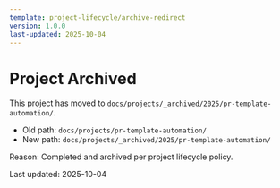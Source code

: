 ```yaml
---
template: project-lifecycle/archive-redirect
version: 1.0.0
last-updated: 2025-10-04
---
```


# Project Archived

This project has moved to `docs/projects/_archived/2025/pr-template-automation/`.

- Old path: `docs/projects/pr-template-automation/`
- New path: `docs/projects/_archived/2025/pr-template-automation/`

Reason: Completed and archived per project lifecycle policy.

Last updated: 2025-10-04


